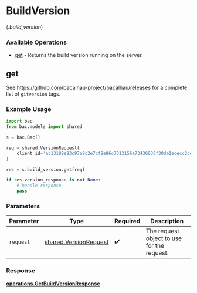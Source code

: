 # BuildVersion
(*.build_version*)

### Available Operations

* [get](#get) - Returns the build version running on the server.

## get

See https://github.com/bacalhau-project/bacalhau/releases for a complete list of `gitversion` tags.

### Example Usage

```python
import bac
from bac.models import shared

s = bac.Bac()

req = shared.VersionRequest(
    client_id='ac13188e93c97a9c2e7cf8e86c7313156a73436036f30da1ececc2ce79f9ea51',
)

res = s.build_version.get(req)

if res.version_response is not None:
    # handle response
    pass
```

### Parameters

| Parameter                                                      | Type                                                           | Required                                                       | Description                                                    |
| -------------------------------------------------------------- | -------------------------------------------------------------- | -------------------------------------------------------------- | -------------------------------------------------------------- |
| `request`                                                      | [shared.VersionRequest](../../models/shared/versionrequest.md) | :heavy_check_mark:                                             | The request object to use for the request.                     |


### Response

**[operations.GetBuildVersionResponse](../../models/operations/getbuildversionresponse.md)**

